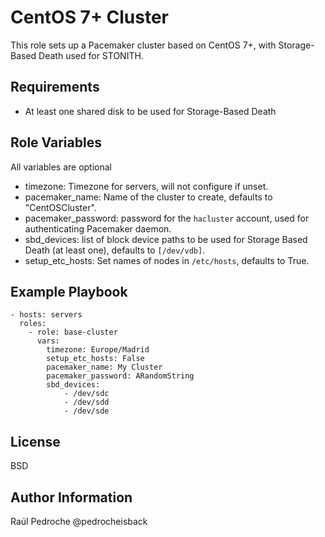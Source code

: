 CentOS 7+ Cluster
=================

This role sets up a Pacemaker cluster based on CentOS 7+, with Storage-Based Death used
for STONITH.

Requirements
------------

* At least one shared disk to be used for Storage-Based Death

Role Variables
--------------
All variables are optional

* timezone: Timezone for servers, will not configure if unset.
* pacemaker_name: Name of the cluster to create, defaults to "CentOSCluster".
* pacemaker_password: password for the `hacluster` account, used for authenticating
  Pacemaker daemon.
* sbd_devices: list of block device paths to be used for Storage Based Death (at
  least one), defaults to `[/dev/vdb]`.
* setup_etc_hosts: Set names of nodes in `/etc/hosts`, defaults to True.

Example Playbook
----------------

    - hosts: servers
      roles:
        - role: base-cluster
          vars:
            timezone: Europe/Madrid
            setup_etc_hosts: False
            pacemaker_name: My Cluster
            pacemaker_password: ARandomString
            sbd_devices:
                - /dev/sdc
                - /dev/sdd
                - /dev/sde


License
-------

BSD

Author Information
------------------

Raúl Pedroche @pedrocheisback